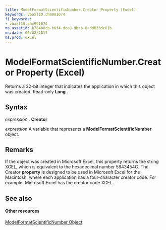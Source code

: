 ```yaml
---
title: ModelFormatScientificNumber.Creator Property (Excel)
keywords: vbaxl10.chm991074
f1_keywords:
- vbaxl10.chm991074
ms.assetid: b764b8cb-b6f4-dca8-9bab-6add833dc61b
ms.date: 06/08/2017
ms.prod: excel
---
```



# ModelFormatScientificNumber.Creator Property (Excel)

Returns a 32-bit integer that indicates the application in which this object was created. Read-only **Long** .


## Syntax

 _expression_ . **Creator**

 _expression_ A variable that represents a **ModelFormatScientificNumber** object.


## Remarks

If the object was created in Microsoft Excel, this property returns the string XCEL, which is equivalent to the hexadecimal number 5843454C. The Creator **property** is designed to be used in Microsoft Excel for the Macintosh, where each application has a four-character creator code. For example, Microsoft Excel has the creator code XCEL.


## See also


#### Other resources


[ModelFormatScientificNumber Object](modelformatscientificnumber-object-excel.md)


